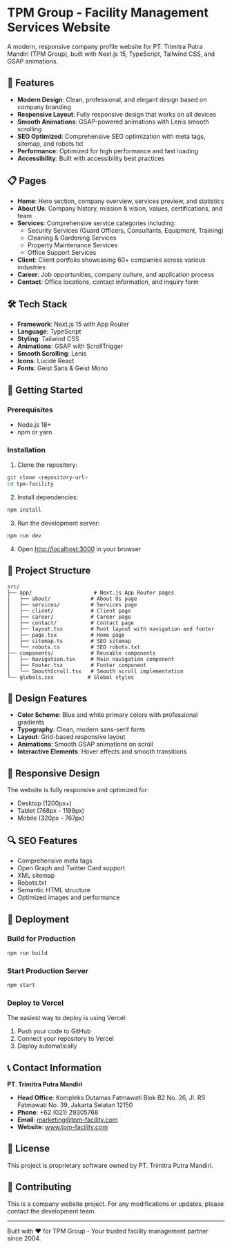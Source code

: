 # TPM Group - Facility Management Services Website

A modern, responsive company profile website for PT. Trimitra Putra Mandiri (TPM Group), built with Next.js 15, TypeScript, Tailwind CSS, and GSAP animations.

## 🚀 Features

- **Modern Design**: Clean, professional, and elegant design based on company branding
- **Responsive Layout**: Fully responsive design that works on all devices
- **Smooth Animations**: GSAP-powered animations with Lenis smooth scrolling
- **SEO Optimized**: Comprehensive SEO optimization with meta tags, sitemap, and robots.txt
- **Performance**: Optimized for high performance and fast loading
- **Accessibility**: Built with accessibility best practices

## 📋 Pages

- **Home**: Hero section, company overview, services preview, and statistics
- **About Us**: Company history, mission & vision, values, certifications, and team
- **Services**: Comprehensive service categories including:
  - Security Services (Guard Officers, Consultants, Equipment, Training)
  - Cleaning & Gardening Services
  - Property Maintenance Services
  - Office Support Services
- **Client**: Client portfolio showcasing 60+ companies across various industries
- **Career**: Job opportunities, company culture, and application process
- **Contact**: Office locations, contact information, and inquiry form

## 🛠️ Tech Stack

- **Framework**: Next.js 15 with App Router
- **Language**: TypeScript
- **Styling**: Tailwind CSS
- **Animations**: GSAP with ScrollTrigger
- **Smooth Scrolling**: Lenis
- **Icons**: Lucide React
- **Fonts**: Geist Sans & Geist Mono

## 🚀 Getting Started

### Prerequisites

- Node.js 18+ 
- npm or yarn

### Installation

1. Clone the repository:
```bash
git clone <repository-url>
cd tpm-facility
```

2. Install dependencies:
```bash
npm install
```

3. Run the development server:
```bash
npm run dev
```

4. Open [http://localhost:3000](http://localhost:3000) in your browser

## 📁 Project Structure

```
src/
├── app/                    # Next.js App Router pages
│   ├── about/             # About Us page
│   ├── services/          # Services page
│   ├── client/            # Client page
│   ├── career/            # Career page
│   ├── contact/           # Contact page
│   ├── layout.tsx         # Root layout with navigation and footer
│   ├── page.tsx           # Home page
│   ├── sitemap.ts         # SEO sitemap
│   └── robots.ts          # SEO robots.txt
├── components/            # Reusable components
│   ├── Navigation.tsx     # Main navigation component
│   ├── Footer.tsx         # Footer component
│   └── SmoothScroll.tsx   # Smooth scroll implementation
└── globals.css           # Global styles
```

## 🎨 Design Features

- **Color Scheme**: Blue and white primary colors with professional gradients
- **Typography**: Clean, modern sans-serif fonts
- **Layout**: Grid-based responsive layout
- **Animations**: Smooth GSAP animations on scroll
- **Interactive Elements**: Hover effects and smooth transitions

## 📱 Responsive Design

The website is fully responsive and optimized for:
- Desktop (1200px+)
- Tablet (768px - 1199px)
- Mobile (320px - 767px)

## 🔍 SEO Features

- Comprehensive meta tags
- Open Graph and Twitter Card support
- XML sitemap
- Robots.txt
- Semantic HTML structure
- Optimized images and performance

## 🚀 Deployment

### Build for Production

```bash
npm run build
```

### Start Production Server

```bash
npm start
```

### Deploy to Vercel

The easiest way to deploy is using Vercel:

1. Push your code to GitHub
2. Connect your repository to Vercel
3. Deploy automatically

## 📞 Contact Information

**PT. Trimitra Putra Mandiri**
- **Head Office**: Kompleks Dutamas Fatmawati Blok B2 No. 26, Jl. RS Fatmawati No. 39, Jakarta Selatan 12150
- **Phone**: +62 (021) 29305768
- **Email**: marketing@tpm-facility.com
- **Website**: www.tpm-facility.com

## 📄 License

This project is proprietary software owned by PT. Trimitra Putra Mandiri.

## 🤝 Contributing

This is a company website project. For any modifications or updates, please contact the development team.

---

Built with ❤️ for TPM Group - Your trusted facility management partner since 2004.
